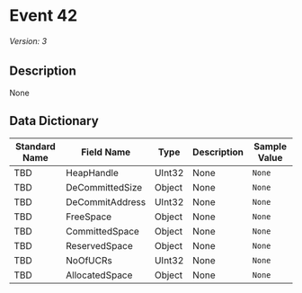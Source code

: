 # Event 42
###### Version: 3

## Description
None

## Data Dictionary
|Standard Name|Field Name|Type|Description|Sample Value|
|---|---|---|---|---|
|TBD|HeapHandle|UInt32|None|`None`|
|TBD|DeCommittedSize|Object|None|`None`|
|TBD|DeCommitAddress|UInt32|None|`None`|
|TBD|FreeSpace|Object|None|`None`|
|TBD|CommittedSpace|Object|None|`None`|
|TBD|ReservedSpace|Object|None|`None`|
|TBD|NoOfUCRs|UInt32|None|`None`|
|TBD|AllocatedSpace|Object|None|`None`|
